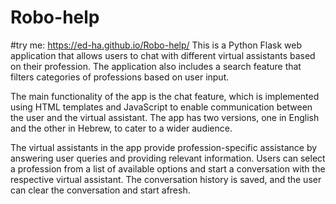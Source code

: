 # Robo-help
#try me: https://ed-ha.github.io/Robo-help/
This is a Python Flask web application that allows users to chat with different virtual assistants based on their profession. The application also includes a search feature that filters categories of professions based on user input.

The main functionality of the app is the chat feature, which is implemented using HTML templates and JavaScript to enable communication between the user and the virtual assistant. The app has two versions, one in English and the other in Hebrew, to cater to a wider audience.

The virtual assistants in the app provide profession-specific assistance by answering user queries and providing relevant information. Users can select a profession from a list of available options and start a conversation with the respective virtual assistant. The conversation history is saved, and the user can clear the conversation and start afresh.
